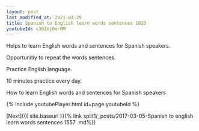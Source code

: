 ```yaml
---
layout: post
last_modified_at: 2021-03-29
title: Spanish to English learn words sentences 1820 
youtubeId: c30Zmj0e-RM
---
```

 
 
Helps to learn English words and sentences for Spanish speakers.

Opportunitiy to repeat the words sentences. 

Practice English language. 
 
10 minutes practice every day. 
 
How to learn English words and sentences for Spanish speakers 
 
{% include youtubePlayer.html id=page.youtubeId %}
 
 
[Next]({{ site.baseurl }}{% link  split1/_posts/2017-03-05-Spanish to english learn words sentences 1557 .md%})
 
